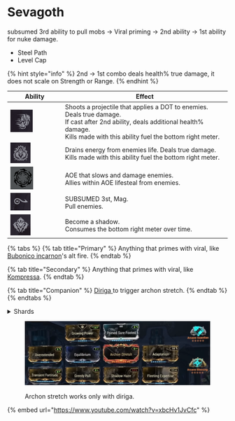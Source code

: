 # Sevagoth

subsumed 3rd ability to pull mobs -> Viral priming  -> 2nd ability -> 1st ability for nuke damage.

* Steel Path
* Level Cap

{% hint style="info" %}
2nd -> 1st combo deals health% true damage, it does not scale on Strength or Range.
{% endhint %}

<table><thead><tr><th width="111">Ability</th><th>Effect</th></tr></thead><tbody><tr><td><img src=".gitbook/assets/image (72).png" alt="" data-size="original"></td><td>Shoots a projectile that applies a DOT to enemies. Deals true damage.<br>If cast after 2nd ability, deals additional health% damage.<br>Kills made with this ability fuel the bottom right meter.</td></tr><tr><td><img src=".gitbook/assets/image (73).png" alt="" data-size="original"></td><td>Drains energy from enemies life. Deals true damage.<br>Kills made with this ability fuel the bottom right meter.</td></tr><tr><td><img src=".gitbook/assets/image (74).png" alt="" data-size="original"></td><td>AOE that slows and damage enemies.<br>Allies within AOE lifesteal from enemies.</td></tr><tr><td><img src=".gitbook/assets/image (75).png" alt="" data-size="original"></td><td>SUBSUMED 3st, Mag. <br>Pull enemies.</td></tr><tr><td><img src=".gitbook/assets/image (76).png" alt="" data-size="original"></td><td>Become a shadow.<br>Consumes the bottom right meter over time.</td></tr></tbody></table>

{% tabs %}
{% tab title="Primary" %}
Anything that primes with viral, like [Bubonico incarnon](https://app.gitbook.com/s/mVZYg4ro0zpRehSXa4NR/viral-bubonico)'s alt fire.
{% endtab %}

{% tab title="Secondary" %}
Anything that primes with viral, like [Kompressa](https://app.gitbook.com/s/mVZYg4ro0zpRehSXa4NR/viral-kompressa).
{% endtab %}

{% tab title="Companion" %}
[Diriga ](https://app.gitbook.com/s/DsKnhiemKHzYADgaH4Ah/diriga)to trigger archon stretch.
{% endtab %}
{% endtabs %}

<details>

<summary>Shards</summary>

<img src=".gitbook/assets/image (108).png" alt="" data-size="original">![](<.gitbook/assets/image (109).png>)![](<.gitbook/assets/image (110).png>)![](<.gitbook/assets/image (111).png>)![](<.gitbook/assets/image (112).png>)

</details>

<figure><img src=".gitbook/assets/image (114).png" alt=""><figcaption><p>Archon stretch works only with diriga.</p></figcaption></figure>

{% embed url="https://www.youtube.com/watch?v=xbcHv1JvCfc" %}
